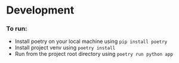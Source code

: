 # Development
### To run:
- Install poetry on your local machine using `pip install poetry`
- Install project venv using `poetry install`
- Run from the project root directory using `poetry run python app`
